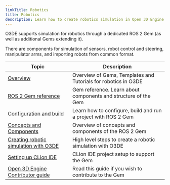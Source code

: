 ```yaml
---
linkTitle: Robotics
title: Robotics
description: Learn how to create robotics simulation in Open 3D Engine (O3DE) with ROS 2.
---
```


O3DE supports simulation for robotics through a dedicated ROS 2 Gem (as well as additional Gems extending it).

There are components for simulation of sensors, robot control and steering, manipulator arms, and importing robots from common format.
  
| Topic                                                                                                                      | Description                                                    |
|----------------------------------------------------------------------------------------------------------------------------|----------------------------------------------------------------|
| [Overview](overview.md)                                                                                                    | Overview of Gems, Templates and Tutorials for robotics in O3DE |
| [ROS 2 Gem reference](/docs/user-guide/gems/reference/ros2)                                                                | Gem reference. Learn about components and structure of the Gem |
| [Configuration and build](project-configuration.md)                                                                        | Learn how to configure, build and run a project with ROS 2 Gem |
| [Concepts and Components](concepts-and-components.md)                                                                      | Overview of concepts and components of the ROS 2 Gem           |
| [Creating robotic simulation with O3DE](creating-robotic-simulation.md)                                                    | High level steps to create a robotic simulation with O3DE      |
| [Setting up CLion IDE](https://github.com/o3de/o3de-extras/blob/development/Gems/ROS2/docs/guides/development_in_clion.md) | CLion IDE project setup to support the Gem                     |
| [Open 3D Engine Contributor guide](/docs/contributing)                                                                     | Read this guide if you wish to contribute to the Gem           |



